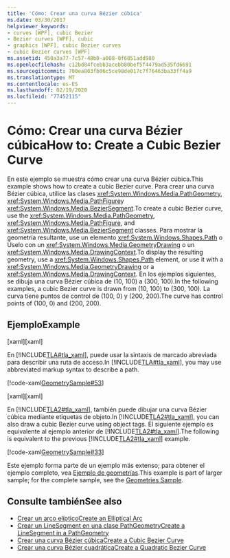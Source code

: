 ```yaml
---
title: 'Cómo: Crear una curva Bézier cúbica'
ms.date: 03/30/2017
helpviewer_keywords:
- curves [WPF], cubic Bezier
- Bezier curves [WPF], cubic
- graphics [WPF], cubic Bezier curves
- cubic Bezier curves [WPF]
ms.assetid: 450a3a77-7c57-48b0-a008-0f6051add980
ms.openlocfilehash: c12bd84fcebb3acebb80bef5f4479ad535fd6691
ms.sourcegitcommit: 700ea803fb06c5ce98de017c7f76463ba33ff4a9
ms.translationtype: MT
ms.contentlocale: es-ES
ms.lasthandoff: 02/19/2020
ms.locfileid: "77452115"
---
```

# <a name="how-to-create-a-cubic-bezier-curve"></a><span data-ttu-id="5294a-102">Cómo: Crear una curva Bézier cúbica</span><span class="sxs-lookup"><span data-stu-id="5294a-102">How to: Create a Cubic Bezier Curve</span></span>
<span data-ttu-id="5294a-103">En este ejemplo se muestra cómo crear una curva Bézier cúbica.</span><span class="sxs-lookup"><span data-stu-id="5294a-103">This example shows how to create a cubic Bezier curve.</span></span> <span data-ttu-id="5294a-104">Para crear una curva Bézier cúbica, utilice las clases <xref:System.Windows.Media.PathGeometry>, <xref:System.Windows.Media.PathFigure>y <xref:System.Windows.Media.BezierSegment>.</span><span class="sxs-lookup"><span data-stu-id="5294a-104">To create a cubic Bezier curve, use the <xref:System.Windows.Media.PathGeometry>, <xref:System.Windows.Media.PathFigure>, and <xref:System.Windows.Media.BezierSegment> classes.</span></span>  <span data-ttu-id="5294a-105">Para mostrar la geometría resultante, use un elemento <xref:System.Windows.Shapes.Path> o Úselo con un <xref:System.Windows.Media.GeometryDrawing> o un <xref:System.Windows.Media.DrawingContext>.</span><span class="sxs-lookup"><span data-stu-id="5294a-105">To display the resulting geometry, use a <xref:System.Windows.Shapes.Path> element, or use it with a <xref:System.Windows.Media.GeometryDrawing> or a <xref:System.Windows.Media.DrawingContext>.</span></span> <span data-ttu-id="5294a-106">En los ejemplos siguientes, se dibuja una curva Bézier cúbica de (10, 100) a (300, 100).</span><span class="sxs-lookup"><span data-stu-id="5294a-106">In the following examples, a cubic Bezier curve is drawn from (10, 100) to (300, 100).</span></span> <span data-ttu-id="5294a-107">La curva tiene puntos de control de (100, 0) y (200, 200).</span><span class="sxs-lookup"><span data-stu-id="5294a-107">The curve has control points of (100, 0) and (200, 200).</span></span>  
  
## <a name="example"></a><span data-ttu-id="5294a-108">Ejemplo</span><span class="sxs-lookup"><span data-stu-id="5294a-108">Example</span></span>  
 <span data-ttu-id="5294a-109">[xaml]</span><span class="sxs-lookup"><span data-stu-id="5294a-109">[xaml]</span></span>  
  
 <span data-ttu-id="5294a-110">En [!INCLUDE[TLA#tla_xaml](../../../../includes/tlasharptla-xaml-md.md)], puede usar la sintaxis de marcado abreviada para describir una ruta de acceso.</span><span class="sxs-lookup"><span data-stu-id="5294a-110">In [!INCLUDE[TLA#tla_xaml](../../../../includes/tlasharptla-xaml-md.md)], you may use abbreviated markup syntax to describe a path.</span></span>  
  
 [!code-xaml[GeometrySample#53](~/samples/snippets/csharp/VS_Snippets_Wpf/GeometrySample/CS/geometryattributesyntaxexample.xaml#53)]  
  
 <span data-ttu-id="5294a-111">[xaml]</span><span class="sxs-lookup"><span data-stu-id="5294a-111">[xaml]</span></span>  
  
 <span data-ttu-id="5294a-112">En [!INCLUDE[TLA2#tla_xaml](../../../../includes/tla2sharptla-xaml-md.md)], también puede dibujar una curva Bézier cúbica mediante etiquetas de objeto.</span><span class="sxs-lookup"><span data-stu-id="5294a-112">In [!INCLUDE[TLA2#tla_xaml](../../../../includes/tla2sharptla-xaml-md.md)], you can also draw a cubic Bezier curve using object tags.</span></span> <span data-ttu-id="5294a-113">El siguiente ejemplo es equivalente al ejemplo anterior de [!INCLUDE[TLA2#tla_xaml](../../../../includes/tla2sharptla-xaml-md.md)].</span><span class="sxs-lookup"><span data-stu-id="5294a-113">The following is equivalent to the previous [!INCLUDE[TLA2#tla_xaml](../../../../includes/tla2sharptla-xaml-md.md)] example.</span></span>  
  
 [!code-xaml[GeometrySample#33](~/samples/snippets/csharp/VS_Snippets_Wpf/GeometrySample/CS/pathgeometryexample.xaml#33)]  
  
 <span data-ttu-id="5294a-114">Este ejemplo forma parte de un ejemplo más extenso; para obtener el ejemplo completo, vea [Ejemplo de geometrías](https://github.com/Microsoft/WPF-Samples/tree/master/Graphics/Geometry).</span><span class="sxs-lookup"><span data-stu-id="5294a-114">This example is part of larger sample; for the complete sample, see the [Geometries Sample](https://github.com/Microsoft/WPF-Samples/tree/master/Graphics/Geometry).</span></span>  
  
## <a name="see-also"></a><span data-ttu-id="5294a-115">Consulte también</span><span class="sxs-lookup"><span data-stu-id="5294a-115">See also</span></span>

- [<span data-ttu-id="5294a-116">Crear un arco elíptico</span><span class="sxs-lookup"><span data-stu-id="5294a-116">Create an Elliptical Arc</span></span>](how-to-create-an-elliptical-arc.md)
- [<span data-ttu-id="5294a-117">Crear un LineSegment en una clase PathGeometry</span><span class="sxs-lookup"><span data-stu-id="5294a-117">Create a LineSegment in a PathGeometry</span></span>](how-to-create-a-linesegment-in-a-pathgeometry.md)
- [<span data-ttu-id="5294a-118">Crear una curva Bézier cúbica</span><span class="sxs-lookup"><span data-stu-id="5294a-118">Create a Cubic Bezier Curve</span></span>](how-to-create-a-cubic-bezier-curve.md)
- [<span data-ttu-id="5294a-119">Crear una curva Bézier cuadrática</span><span class="sxs-lookup"><span data-stu-id="5294a-119">Create a Quadratic Bezier Curve</span></span>](how-to-create-a-quadratic-bezier-curve.md)
